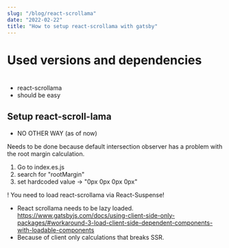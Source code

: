 ```yaml
---
slug: "/blog/react-scrollama"
date: "2022-02-22"
title: "How to setup react-scrollama with gatsby"
---
```


# Used versions and dependencies


# 

- react-scrollama
- should be easy


## Setup react-scroll-lama

- NO OTHER WAY (as of now)

Needs to be done because default intersection observer has a problem with the root margin calculation.

1. Go to index.es.js
2. search for "rootMargin"
3. set hardcoded value -> "0px 0px 0px 0px"


! You need to load react-scrollama via React-Suspense!
* React scrollama needs to be lazy loaded. https://www.gatsbyjs.com/docs/using-client-side-only-packages/#workaround-3-load-client-side-dependent-components-with-loadable-components
 * Because of client only calculations that breaks SSR.

